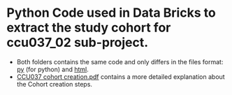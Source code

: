 # Python Code used in Data Bricks to extract the study cohort for ccu037_02 sub-project.

- Both folders contains the same code and only differs in the files format: [py](https://github.com/BHFDSC/CCU037_02/tree/main/england/code/0.%20Cohort%20creation/Python%20Code%20in%20python%20format) (for python) and [html](https://github.com/BHFDSC/CCU037_02/tree/main/england/code/0.%20Cohort%20creation/Python%20Code%20in%20html%20format).
- [CCU037 cohort creation.pdf](https://github.com/BHFDSC/CCU037_02/blob/main/england/code/0.%20Cohort%20creation/CCU037%20cohort%20creation.pdf) contains a more detailed explanation about the Cohort creation steps.
